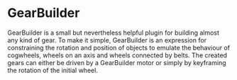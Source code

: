 # GearBuilder
GearBuilder is a small but nevertheless helpful plugin for building almost any kind of gear. To make it simple, GearBuilder is an expression for constraining the rotation and position of objects to emulate the behaviour of cogwheels, wheels on an axis and wheels connected by belts. The created gears can either be driven by a GearBuilder motor or simply by keyframing the rotation of the initial wheel.
